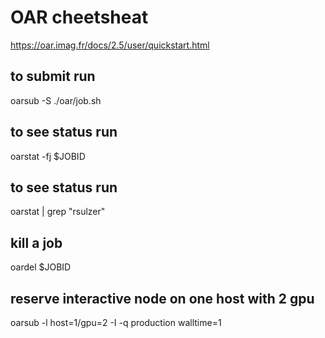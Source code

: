 # OAR cheetsheat
https://oar.imag.fr/docs/2.5/user/quickstart.html

## to submit run 
oarsub -S ./oar/job.sh
## to see status run
oarstat -fj $JOBID
## to see status run
oarstat | grep "rsulzer"
## kill a job
oardel $JOBID

## reserve interactive node on one host with 2 gpu
oarsub -l host=1/gpu=2 -I -q production walltime=1
